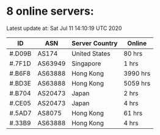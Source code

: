 # 8 online servers:

Latest update at: Sat Jul 11 14:10:19 UTC 2020

| ID | ASN | Server Country | Online |
| -- | --- | -------------- | ------ |
| #.D09B | AS174 | United States | 80 hrs |
| #.7F1D | AS63949 | Singapore | 1 hrs |
| #.B6F8 | AS63888 | Hong Kong | 3990 hrs |
| #.BD3E | AS63888 | Hong Kong | 5059 hrs |
| #.B704 | AS20473 | Japan | 2 hrs |
| #.CE05 | AS20473 | Japan | 4 hrs |
| #.5AD7 | AS8075 | Hong Kong | 61 hrs |
| #.33B9 | AS63888 | Hong Kong | 4 hrs |

